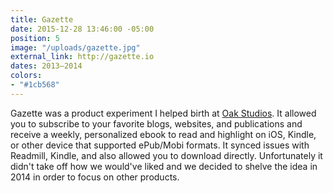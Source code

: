 ```yaml
---
title: Gazette
date: 2015-12-28 13:46:00 -05:00
position: 5
image: "/uploads/gazette.jpg"
external_link: http://gazette.io
dates: 2013–2014
colors:
- "#1cb568"
---
```


Gazette was a product experiment I helped birth at [Oak Studios](http://oak.is). It allowed you to subscribe to your favorite blogs, websites, and publications and receive a weekly, personalized ebook to read and highlight on iOS, Kindle, or other device that supported ePub/Mobi formats. It synced issues with Readmill, Kindle, and also allowed you to download directly. Unfortunately it didn't take off how we would've liked and we decided to shelve the idea in 2014 in order to focus on other products.